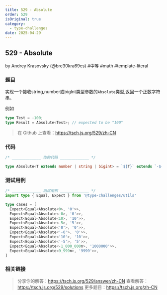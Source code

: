 ```yaml
---
title: 529 - Absolute
order: 529
isOriginal: true
category:
  - type-challenges
date: 2025-04-29
---
```


529 - Absolute
-------
by Andrey Krasovsky (@bre30kra69cs) #中等 #math #template-literal

### 题目

实现一个接收string,number或bigInt类型参数的`Absolute`类型,返回一个正数字符串。

例如

```ts
type Test = -100;
type Result = Absolute<Test>; // expected to be "100"
```

> 在 Github 上查看：https://tsch.js.org/529/zh-CN

### 代码

```ts
/* _____________ 你的代码 _____________ */

type Absolute<T extends number | string | bigint> = `${T}` extends `-${infer R}` ? R : `${T}`

```

### 测试用例

```ts
/* _____________ 测试用例 _____________ */
import type { Equal, Expect } from '@type-challenges/utils'

type cases = [
  Expect<Equal<Absolute<0>, '0'>>,
  Expect<Equal<Absolute<-0>, '0'>>,
  Expect<Equal<Absolute<10>, '10'>>,
  Expect<Equal<Absolute<-5>, '5'>>,
  Expect<Equal<Absolute<'0'>, '0'>>,
  Expect<Equal<Absolute<'-0'>, '0'>>,
  Expect<Equal<Absolute<'10'>, '10'>>,
  Expect<Equal<Absolute<'-5'>, '5'>>,
  Expect<Equal<Absolute<-1_000_000n>, '1000000'>>,
  Expect<Equal<Absolute<9_999n>, '9999'>>,
]

```

### 相关链接

> 分享你的解答：https://tsch.js.org/529/answer/zh-CN
> 查看解答：https://tsch.js.org/529/solutions
> 更多题目：https://tsch.js.org/zh-CN
